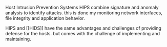 Host Intrusion Prevention Systems
HIPS combine signature and anomaly analysis to identify attacks. this is done my monitoring network interfaces, file integrity and application behavior. 

HIPS and [[HIDS]] have the same advantages and challenges of providing defense for the hosts. but comes with the challenge of implementing and maintaining. 